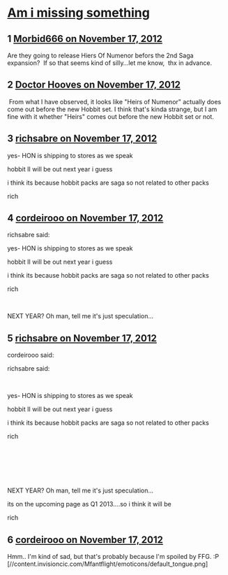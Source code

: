# [Am i missing something](https://community.fantasyflightgames.com/topic/74447-am-i-missing-something/)

## 1 [Morbid666 on November 17, 2012](https://community.fantasyflightgames.com/topic/74447-am-i-missing-something/?do=findComment&comment=724904)

Are they going to release Hiers Of Numenor befors the 2nd Saga expansion?  If so that seems kind of silly…let me know,  thx in advance.

## 2 [Doctor Hooves on November 17, 2012](https://community.fantasyflightgames.com/topic/74447-am-i-missing-something/?do=findComment&comment=724905)

 From what I have observed, it looks like "Heirs of Numenor" actually does come out before the new Hobbit set. I think that's kinda strange, but I am fine with it whether "Heirs" comes out before the new Hobbit set or not.

## 3 [richsabre on November 17, 2012](https://community.fantasyflightgames.com/topic/74447-am-i-missing-something/?do=findComment&comment=724931)

yes- HON is shipping to stores as we speak

hobbit II will be out next year i guess

i think its because hobbit packs are saga so not related to other packs

rich

## 4 [cordeirooo on November 17, 2012](https://community.fantasyflightgames.com/topic/74447-am-i-missing-something/?do=findComment&comment=724964)

richsabre said:

yes- HON is shipping to stores as we speak

hobbit II will be out next year i guess

i think its because hobbit packs are saga so not related to other packs

rich



 

NEXT YEAR? Oh man, tell me it's just speculation…

## 5 [richsabre on November 17, 2012](https://community.fantasyflightgames.com/topic/74447-am-i-missing-something/?do=findComment&comment=724965)

cordeirooo said:

richsabre said:

 

yes- HON is shipping to stores as we speak

hobbit II will be out next year i guess

i think its because hobbit packs are saga so not related to other packs

rich

 

 

 

NEXT YEAR? Oh man, tell me it's just speculation…



its on the upcoming page as Q1 2013….so i think it will be

rich

## 6 [cordeirooo on November 17, 2012](https://community.fantasyflightgames.com/topic/74447-am-i-missing-something/?do=findComment&comment=724981)

Hmm.. I'm kind of sad, but that's probably because I'm spoiled by FFG. :P [//content.invisioncic.com/Mfantflight/emoticons/default_tongue.png] 

